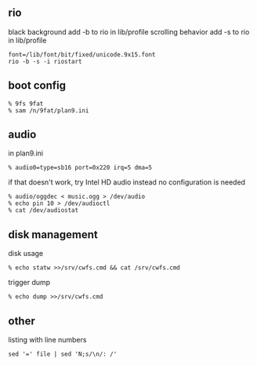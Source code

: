 ## rio
black background add -b to rio in lib/profile
scrolling behavior add -s to rio in lib/profile
```
font=/lib/font/bit/fixed/unicode.9x15.font
rio -b -s -i riostart
```

## boot config
```
% 9fs 9fat
% sam /n/9fat/plan9.ini
```

## audio
in plan9.ini
```
% audio0=type=sb16 port=0x220 irq=5 dma=5
```
if that doesn't work, try Intel HD audio instead
no configuration is needed

```
% audio/oggdec < music.ogg > /dev/audio
% echo pin 10 > /dev/audioctl
% cat /dev/audiostat
```

## disk management
disk usage
```
% echo statw >>/srv/cwfs.cmd && cat /srv/cwfs.cmd
```
trigger dump
```
% echo dump >>/srv/cwfs.cmd
```

## other
listing with line numbers
```
sed '=' file | sed 'N;s/\n/: /'
```
